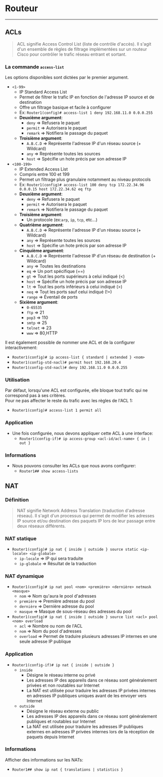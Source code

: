# Routeur
---
## ACLs 
> ACL signifie Access Control List (liste de contrôle d'accès). Il s'agit d'un ensemble de règles de filtrage implémentées sur un routeur Cisco pour contrôler le trafic réseau entrant et sortant.

### La commande <code class="hljs">`access-list`</code>
<div class="warning"> Les options disponibles sont dictées par le premier argument. </div>

- `<1-99>`
    - IP Standard Access List
    - Permet de filtrer le trafic IP en fonction de l'adresse IP source et de destination
    - Offre un filtrage basique et facile à configurer
    - Ex: `Router1(config)# access-list 1 deny 192.168.11.0 0.0.0.255`
    - **Deuxième argument**:
        - `deny` => Refusera le paquet
        - `permit` => Autorisera le paquet
        - `remark` => Notifiera le passage du paquet
    - **Troisième argument**:
        - `A.B.C.D` => Représente l'adresse IP d'un réseau source (+ Wildcard)
        - `any` => Représente toutes les sources
        - `host` => Spécifie un hote précis par son adresse IP
- `<100-199>`
    - IP Extended Access List
    - Compris entre 100 et 199
    - Permet un filtrage plus granulaire notamment au niveau protocols
    - Ex: `Router1(config)# access-list 100 deny tcp 172.22.34.96 0.0.0.15 host 172.22.34.62 eq ftp`
    - **Deuxième argument**:
        - `deny` => Refusera le paquet
        - `permit` => Autorisera le paquet
        - `remark` => Notifiera le passage du paquet
    - **Troisième argument**:
        - Un protocole (ex:`arp`, `ip`, `tcp`, etc...)
    - **Quatrième argument**:
        - `A.B.C.D` => Représente l'adresse IP d'un réseau source (+ Wildcard)
        - `any` => Représente toutes les sources
        - `host` => Spécifie un hote précis par son adresse IP
    - **Cinquième argument**:
        - `A.B.C.D` => Représente l'adresse IP d'un réseau de destination (+ Wildcard)
        - `any` => Toutes les destinations
        - `eq` => Un port spécifique (==)
        - `gt` => Tout les ports supérieurs à celui indiqué (<)
        - `host` => Spécifie un hote précis par son adresse IP
        - `lt` => Tout les ports inférieurs à celui indiqué (>)
        - `neq` => Tout les ports sauf celui indiqué (!=)
        - `range` => Éventail de ports
    - **Sixième argument**:
        - `0-65535`
        - `ftp` => 21
        - `pop3` => 110
        - `smtp` => 25
        - `telnet` => 23
        - `www` => 80,HTTP

Il est également possible de nommer une ACL et de la configurer interactivement:
- `Router1(config)# ip access-list { standard | extended } <nom>`
- `Router1(config-std-nacl)# permit host 192.168.20.4`
- `Router1(config-std-nacl)# deny 192.168.11.0 0.0.0.255`

### Utilisation
<div class="warning">
    Par défaut, lorsqu'une ACL est configurée, elle bloque tout trafic qui ne correspond pas à ses critères.<br>
    Pour ne pas affecter le reste du trafic avec les règles de l'ACL 1:
    <ul>
        <li><code class="hljs">Router1(config)# access-list 1 permit all</code></li>
    </ul>
</div>

### Application
- Une fois configurée, nous devons appliquer cette ACL à une interface:
    - `Router1(config-if)# ip access-group <acl-id/acl-name> { in | out }`

### Informations
- Nous pouvons consulter les ACLs que nous avons configurer:
    - `Router1## show access-lists`
## NAT
### Définition 
> NAT signifie Network Address Translation (traduction d'adresse réseau). Il s'agit d'un processus qui permet de modifier les adresses IP source et/ou destination des paquets IP lors de leur passage entre deux réseaux différents.

### NAT statique
- `Router1(config)# ip nat { inside | outside } source static <ip-locale> <ip-globale>`
    - `ip-locale` => IP qui sera traduite
    - `ip-globale` => Résultat de la traduction

### NAT dynamique
- `Router1(config)# ip nat pool <nom> <première> <dernière> netmask <masque>`
    - `nom` => Nom qu'aura le pool d'adresses
    - `première` => Première adresse du pool
    - `dernière` => Dernière adresse du pool
    - `masque` => Masque de sous-réseau des adresses du pool
- `Router1(config)# ip nat { inside | outside } source list <acl> pool <nom> overload`
    - `acl` => Nombre ou nom de l'ACL
    - `nom` => Nom du pool d'adresses
    - `overload` => Permet de traduire plusieurs adresses IP internes en une seule adresse IP publique

### Application
- `Router1(config-if)# ip nat { inside | outside }`
    - `inside`
        - Désigne le réseau interne ou privé
        - Les adresses IP des appareils dans ce réseau sont généralement privées et non routables sur Internet
        - La NAT est utilisée pour traduire les adresses IP privées internes en adresses IP publiques uniques avant de les envoyer vers Internet
    - `outside`
        - Désigne le réseau externe ou public
        - Les adresses IP des appareils dans ce réseau sont généralement publiques et routables sur Internet
        - La NAT est utilisée pour traduire les adresses IP publiques externes en adresses IP privées internes lors de la réception de paquets depuis Internet


### Informations
Afficher des informations sur les NATs:
- `Router1## show ip nat { translations | statistics }`
